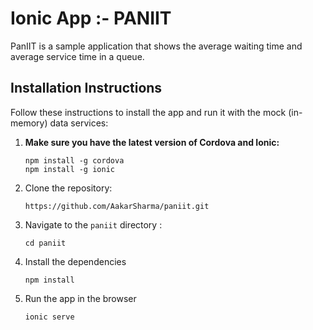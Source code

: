 # Ionic App :- PANIIT

PanIIT is a sample application that shows the average waiting time and average service time in a queue. 

## Installation Instructions

Follow these instructions to install the app and run it with the mock (in-memory) data services:

1. **Make sure you have the latest version of Cordova and Ionic:**
    ```
    npm install -g cordova
    npm install -g ionic
    ```

1. Clone the repository:
    ```
    https://github.com/AakarSharma/paniit.git
    ```

1. Navigate to the `paniit` directory :
    ```
    cd paniit
    ```

1. Install the dependencies
    ```
    npm install
    ```
  
1. Run the app in the browser
    ```
    ionic serve
    ```


